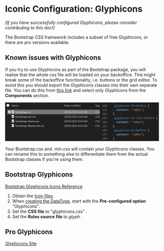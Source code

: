 # Iconic Configuration: Glyphicons

*[If you have successfully configured Glyphicons, please consider contributing to this doc!]*

The Bootstrap CSS framework includes a subset of free Glyphicons, or there are pro versions available.


## Known issues with Glyphicons
If you try to use Glyphicons as part of the Bootstrap package, you will realise that the whole css file will be loaded on your backoffice. This might break some of the backoffice functionality, i.e. buttons or the grid editor. To avoid this you should export the Glyphicons classes into their own separate file. You can do this from [this link](https://getbootstrap.com/docs/3.3/customize/) and select only Glyphicons from the **Components** section.

![CSS files](cssfiles.png)

Your Bootstrap.css and .min.css will contain your Glyphicons classes. You can rename this to something else to differentiate them from the actual Bootstrap classes if you're using them.

## Bootstrap Glyphicons

[Bootstrap Glyphicons Icons Reference](https://getbootstrap.com/docs/3.3/components/)

1. Obtain the [Icon files](https://getbootstrap.com/docs/3.3/getting-started/).  
2. When [creating the DataType](../), start with the **Pre-configured option** "Glyphicons".
3. Set the **CSS file** to "glyphicons.css" .
4. Set the **Rules source file** to *glyph* .



## Pro Glyphicons

[Glyphicons Site](https://www.glyphicons.com/)




